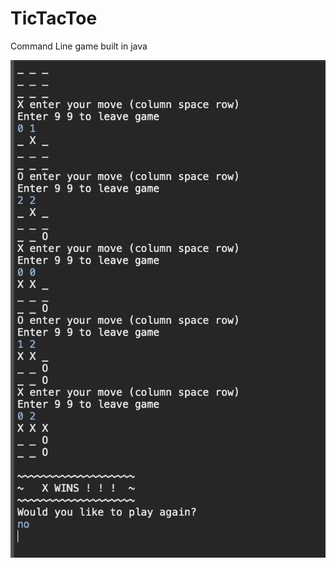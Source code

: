 # TicTacToe
Command Line game built in java


![Image description](https://github.com/NealSavant/TicTacToe/blob/master/Screen%20Shot%202019-11-15%20at%208.44.01%20AM.png?raw=true)
